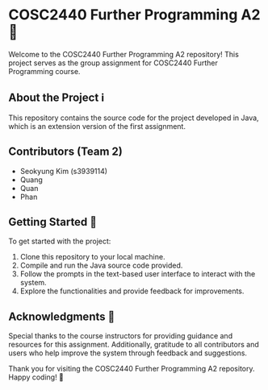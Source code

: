 # COSC2440 Further Programming A2🏥

Welcome to the COSC2440 Further Programming A2 repository! This project serves as the group assignment for COSC2440 Further Programming course.

## About the Project ℹ️

This repository contains the source code for the project developed in Java, which is an extension version of the first assignment. 

## Contributors (Team 2)
- Seokyung Kim (s3939114)
- Quang
- Quan
- Phan

## Getting Started 🚀

To get started with the project:
1. Clone this repository to your local machine.
2. Compile and run the Java source code provided.
3. Follow the prompts in the text-based user interface to interact with the system.
4. Explore the functionalities and provide feedback for improvements.

## Acknowledgments 🙏

Special thanks to the course instructors for providing guidance and resources for this assignment. 
Additionally, gratitude to all contributors and users who help improve the system through feedback and suggestions.

Thank you for visiting the COSC2440 Further Programming A2 repository. Happy coding! 🎉
